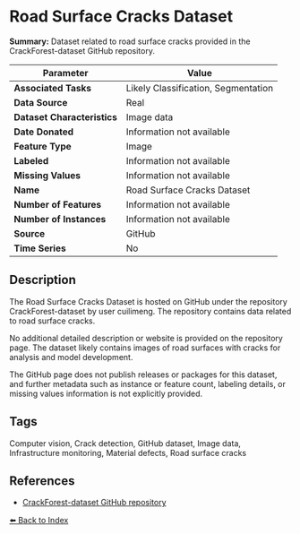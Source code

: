 # Road Surface Cracks Dataset

**Summary:** Dataset related to road surface cracks provided in the CrackForest-dataset GitHub repository.

| Parameter | Value |
| --- | --- |
| **Associated Tasks** | Likely Classification, Segmentation |
| **Data Source** | Real |
| **Dataset Characteristics** | Image data |
| **Date Donated** | Information not available |
| **Feature Type** | Image |
| **Labeled** | Information not available |
| **Missing Values** | Information not available |
| **Name** | Road Surface Cracks Dataset |
| **Number of Features** | Information not available |
| **Number of Instances** | Information not available |
| **Source** | GitHub |
| **Time Series** | No |

## Description

The Road Surface Cracks Dataset is hosted on GitHub under the repository CrackForest-dataset by user cuilimeng. The repository contains data related to road surface cracks.

No additional detailed description or website is provided on the repository page. The dataset likely contains images of road surfaces with cracks for analysis and model development.

The GitHub page does not publish releases or packages for this dataset, and further metadata such as instance or feature count, labeling details, or missing values information is not explicitly provided.

## Tags

Computer vision, Crack detection, GitHub dataset, Image data, Infrastructure monitoring, Material defects, Road surface cracks

## References

- [CrackForest-dataset GitHub repository](https://github.com/cuilimeng/CrackForest-dataset)

[⬅️ Back to Index](../README.md)
